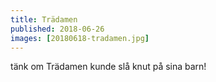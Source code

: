 ```yaml
---
title: Trädamen
published: 2018-06-26
images: [20180618-tradamen.jpg]
---
```


tänk om Trädamen kunde slå knut på sina barn!
